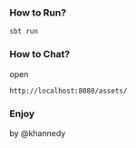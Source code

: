 ### How to Run?

    sbt run

### How to Chat?

open

    http://localhost:8080/assets/

### Enjoy

by @khannedy